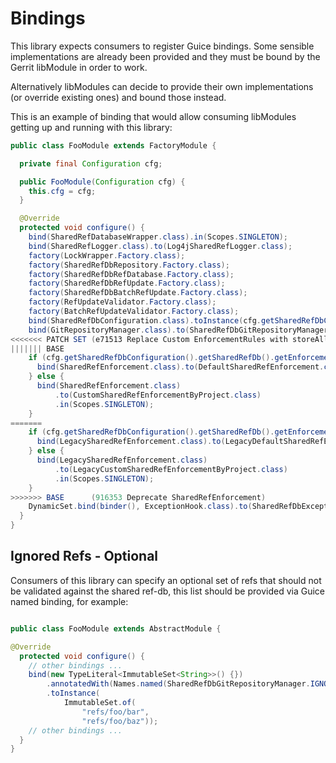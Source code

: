 
Bindings
=========================

This library expects consumers to register Guice bindings.
Some sensible implementations are already been provided and they must be bound
by the Gerrit libModule in order to work.

Alternatively libModules can decide to provide their own implementations (or
override existing ones) and bound those instead.

This is an example of binding that would allow consuming libModules getting up and
running with this library:

```java
public class FooModule extends FactoryModule {

  private final Configuration cfg;

  public FooModule(Configuration cfg) {
    this.cfg = cfg;
  }

  @Override
  protected void configure() {
    bind(SharedRefDatabaseWrapper.class).in(Scopes.SINGLETON);
    bind(SharedRefLogger.class).to(Log4jSharedRefLogger.class);
    factory(LockWrapper.Factory.class);
    factory(SharedRefDbRepository.Factory.class);
    factory(SharedRefDbRefDatabase.Factory.class);
    factory(SharedRefDbRefUpdate.Factory.class);
    factory(SharedRefDbBatchRefUpdate.Factory.class);
    factory(RefUpdateValidator.Factory.class);
    factory(BatchRefUpdateValidator.Factory.class);
    bind(SharedRefDbConfiguration.class).toInstance(cfg.getSharedRefDbConfiguration());
    bind(GitRepositoryManager.class).to(SharedRefDbGitRepositoryManager.class);
<<<<<<< PATCH SET (e71513 Replace Custom EnforcementRules with storeAllRefs/storeNoRef)
||||||| BASE
    if (cfg.getSharedRefDbConfiguration().getSharedRefDb().getEnforcementRules().isEmpty()) {
      bind(SharedRefEnforcement.class).to(DefaultSharedRefEnforcement.class).in(Scopes.SINGLETON);
    } else {
      bind(SharedRefEnforcement.class)
          .to(CustomSharedRefEnforcementByProject.class)
          .in(Scopes.SINGLETON);
    }
=======
    if (cfg.getSharedRefDbConfiguration().getSharedRefDb().getEnforcementRules().isEmpty()) {
      bind(LegacySharedRefEnforcement.class).to(LegacyDefaultSharedRefEnforcement.class).in(Scopes.SINGLETON);
    } else {
      bind(LegacySharedRefEnforcement.class)
          .to(LegacyCustomSharedRefEnforcementByProject.class)
          .in(Scopes.SINGLETON);
    }
>>>>>>> BASE      (916353 Deprecate SharedRefEnforcement)
    DynamicSet.bind(binder(), ExceptionHook.class).to(SharedRefDbExceptionHook.class);
  }
}
```

## Ignored Refs - Optional

Consumers of this library can specify an optional set of refs that should not
be validated against the shared ref-db, this list should be provided via Guice
named binding, for example:

```java

public class FooModule extends AbstractModule {

@Override
  protected void configure() {
    // other bindings ...
    bind(new TypeLiteral<ImmutableSet<String>>() {})
        .annotatedWith(Names.named(SharedRefDbGitRepositoryManager.IGNORED_REFS))
        .toInstance(
            ImmutableSet.of(
                "refs/foo/bar",
                "refs/foo/baz"));
    // other bindings ...
  }
}
```